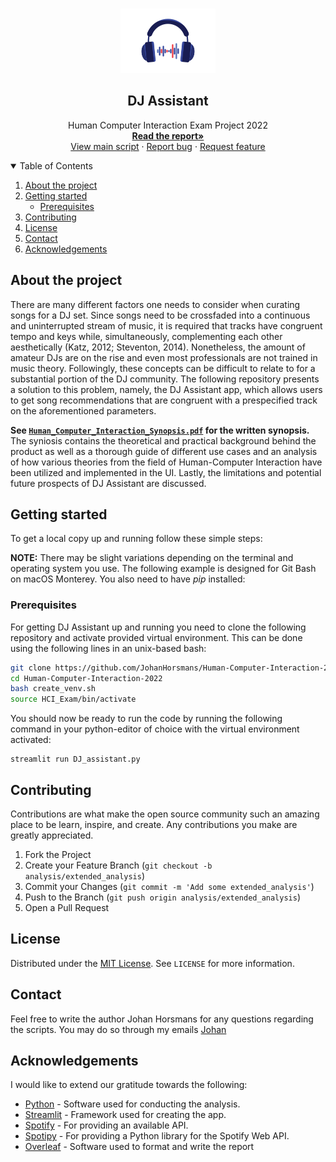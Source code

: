 <!-- PROJECT LOGO -->
<br />
<p align="center">
  <a href="https://github.com/JohanHorsmans/Human-Computer-Interaction-2022">
    <img src="README_images/DJA_ICON.png" alt="Logo" width="151.25" height="103">
  </a>

  <h2 align="center">DJ Assistant</h2>

  <p align="center">
    Human Computer Interaction Exam Project 2022
    <br />
    <a href="https://github.com/JohanHorsmans/Human-Computer-Interaction-2022/blob/master/FINAL.pdf"><strong>Read the report»</strong></a>
    <br />
    <a href="https://github.com/JohanHorsmans/Human-Computer-Interaction-2022/blob/master/DJ_assistant.py">View main script</a>
    ·
    <a href="https://github.com/JohanHorsmans/Human-Computer-Interaction-2022/issues">Report bug</a>
    ·
    <a href="https://github.com/JohanHorsmans/Human-Computer-Interaction-2022/issues">Request feature</a>
  </p>
</p>

<!-- TABLE OF CONTENTS -->
<details open="open">
  <summary>Table of Contents</summary>
  <ol>
    <li>
      <a href="#about-the-project">About the project</a>
    </li>
    <li>
      <a href="#getting-started">Getting started</a>
      <ul>
        <li><a href="#prerequisites">Prerequisites</a></li>
      </ul>
    </li>
    <li><a href="#contributing">Contributing</a></li>
    <li><a href="#license">License</a></li>
    <li><a href="#contact">Contact</a></li>
    <li><a href="#acknowledgements">Acknowledgements</a></li>
  </ol>
</details>


<!-- ABOUT THE PROJECT -->
## About the project
There are many different factors one needs to consider when curating songs for a DJ set. Since songs need to be crossfaded into a continuous and uninterrupted stream of music, it is required that tracks have congruent tempo and keys while, simultaneously, complementing
each other aesthetically (Katz, 2012; Steventon, 2014). Nonetheless, the amount of amateur DJs are on the rise and even most professionals are not trained in music theory. Followingly, these concepts can be difficult to relate to for a substantial portion of the DJ community.
The following repository presents a solution to this problem, namely, the DJ Assistant app, which allows users to get song recommendations that are congruent with a prespecified track on the aforementioned parameters.

**See <a href="Human_Computer_Interaction_Synopsis.pdf">```Human_Computer_Interaction_Synopsis.pdf```</a> for the written synopsis.** The syniosis contains the theoretical and practical background behind the product as well as a thorough guide of different use cases and an
analysis of how various theories from the field of Human-Computer Interaction have been utilized and implemented in the UI. Lastly, the limitations and potential future prospects of DJ Assistant are discussed.

<!-- GETTING STARTED -->
## Getting started

To get a local copy up and running follow these simple steps:

**NOTE:** There may be slight variations depending on the terminal and operating system you use.  The following example is designed for Git Bash on macOS Monterey. You also need to have _pip_ installed:

### Prerequisites
For getting DJ Assistant up and running you need to clone the following repository and activate provided virtual environment. This can be done using the following lines in an unix-based bash:

```bash
git clone https://github.com/JohanHorsmans/Human-Computer-Interaction-2022.git
cd Human-Computer-Interaction-2022
bash create_venv.sh
source HCI_Exam/bin/activate
```

You should now be ready to run the code by running the following command in your python-editor of choice with the virtual environment activated:

```
streamlit run DJ_assistant.py
```

<!-- CONTRIBUTING -->
## Contributing

Contributions are what make the open source community such an amazing place to be learn, inspire, and create. Any contributions you make are greatly appreciated.

1. Fork the Project
2. Create your Feature Branch (`git checkout -b analysis/extended_analysis`)
3. Commit your Changes (`git commit -m 'Add some extended_analysis'`)
4. Push to the Branch (`git push origin analysis/extended_analysis`)
5. Open a Pull Request

<!-- LICENSE -->
## License
Distributed under the [MIT License](https://opensource.org/licenses/MIT). See ```LICENSE``` for more information.

<!-- CONTACT -->
## Contact

Feel free to write the author Johan Horsmans for any questions regarding the scripts.
You may do so through my emails [Johan](mailto:201810219@post.au.dk)

<!-- ACKNOWLEDGEMENTS -->
## Acknowledgements
I would like to extend our gratitude towards the following:
* [Python](https://www.python.org/) - Software used for conducting the analysis.
* [Streamlit](https://docs.streamlit.io/) - Framework used for creating the app.
* [Spotify](https://www.spotify.com/us/) - For providing an available API.
* [Spotipy](https://spotipy.readthedocs.io/en/2.19.0/#) - For providing a Python library for the Spotify Web API.
* [Overleaf](https://www.overleaf.com/) - Software used to format and write the report